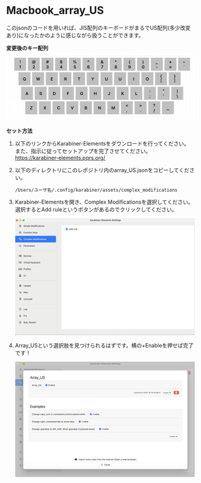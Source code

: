 # Macbook_array_US
このjsonのコードを用いれば、JIS配列のキーボードがまるでUS配列(多少改変あり)になったかのように感じながら扱うことができます。

**変更後のキー配列**
![変更後の配列](material/from_JIS_to_US.png "From-JIS-to-US")

**セット方法**
1. 以下のリンクからKarabiner-Elementsをダウンロードを行ってください。
   また、指示に従ってセットアップを完了させてください。
   https://karabiner-elements.pqrs.org/

2. 以下のディレクトリにこのレポジトリ内のarray_US.jsonをコピーしてください。
   ```
   /Users/ユーザ名/.config/karabiner/assets/complex_modifications
   ```

3. Karabiner-Elementsを開き、Complex Modificationsを選択してください。
   選択するとAdd ruleというボタンがあるのでクリックしてください。

   ![Complex-Modifications画面](material/Complex_Modifications.png "From-JIS-to-US")

4. Array_USという選択肢を見つけられるはずです。横の+Enableを押せば完了です！

   ![Array_US](material/Array_US.png "From-JIS-to-US")